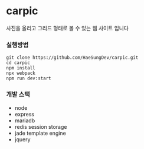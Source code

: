 carpic
======

사진을 올리고 그리드 형태로 볼 수 있는 웹 사이트 입니다

### 실행방법

```
git clone https://github.com/HaeSungDev/carpic.git
cd carpic
npm install
npx webpack
npm run dev:start
```
### 개발 스택

* node
* express
* mariadb
* redis session storage
* jade template engine
* jquery